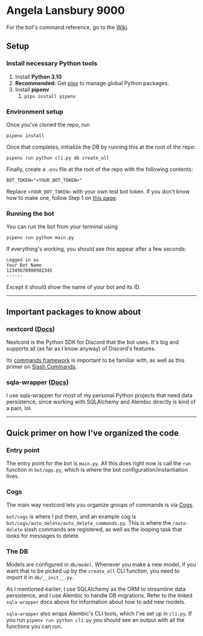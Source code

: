# Angela Lansbury 9000

For the bot's command reference, go to the [Wiki](https://github.com/calebdinsmore/angela-lansbury-9000/wiki).

## Setup

### Install necessary Python tools

1. Install **Python 3.10**
2. **Recommended:** Get [pipx](https://pypa.github.io/pipx/) to manage global Python packages.
3. Install **pipenv**
   1. `pipx install pipenv`

### Environment setup

Once you've cloned the repo, run
```shell
pipenv install
```

Once that completes, initialize the DB by running this at the root of the repo:
```shell
pipenv run python cli.py db create_all
```

Finally, create a `.env` file at the root of the repo with the following contents:
```
BOT_TOKEN="<YOUR_BOT_TOKEN>"
```
Replace `<YOUR_BOT_TOKEN>` with your own test bot token. If you don't know how
to make one, follow Step 1 on [this page](https://discord.com/developers/docs/getting-started#step-1-creating-an-app).

### Running the bot

You can run the bot from your terminal using
```shell
pipenv run python main.py
```

If everything's working, you should see this appear after a few seconds:
```
Logged in as
Your Bot Name
12345678900982345
------
```

Except it should show the name of your bot and its ID.

---

## Important packages to know about

### nextcord ([Docs](https://docs.nextcord.dev/en/stable/index.html))

Nextcord is the Python SDK for Discord that the bot uses. It's big and supports
all (as far as I know anyway) of Discord's features.

Its [commands framework](https://docs.nextcord.dev/en/stable/ext/commands/index.html) is
important to be familiar with, as well as this primer on [Slash Commands](https://docs.nextcord.dev/en/stable/interactions.html).

### sqla-wrapper ([Docs](https://sqla-wrapper.scaletti.dev/))

I use sqla-wrapper for most of my personal Python projects that need data persistence,
since working with SQLAlchemy and Alembic directly is kind of a pain, lol.

---

## Quick primer on how I've organized the code

### Entry point

The entry point for the bot is `main.py`. All this does right now is call the `run`
function in `bot/app.py`, which is where the bot configuration/instantiation
lives.

### Cogs

The main way nextcord lets you organize groups of commands is via [Cogs](https://docs.nextcord.dev/en/stable/ext/commands/cogs.html).

`bot/cogs` is where I put them, and an example cog is `bot/cogs/auto_delete/auto_delete_commands.py`.
This is where the `/auto-delete` slash commands are registered, as well as the
looping task that looks for messages to delete.

### The DB

Models are configured in `db/model`. Whenever you make a new model, if you want
that to be picked up by the `create_all` CLI function, you need to import it in
`db/__init__.py`.

As I mentioned earlier, I use SQLAlchemy as the ORM to streamline data persistence,
and I use Alembic to handle DB migrations. Refer to the linked `sqla-wrapper` docs above
for information about how to add new models. 

`sqla-wrapper` also wraps Alembic's CLI tools, which I've set up in `cli.py`.
If you run `pipenv run python cli.py` you should see an output with all the 
functions you can run.
